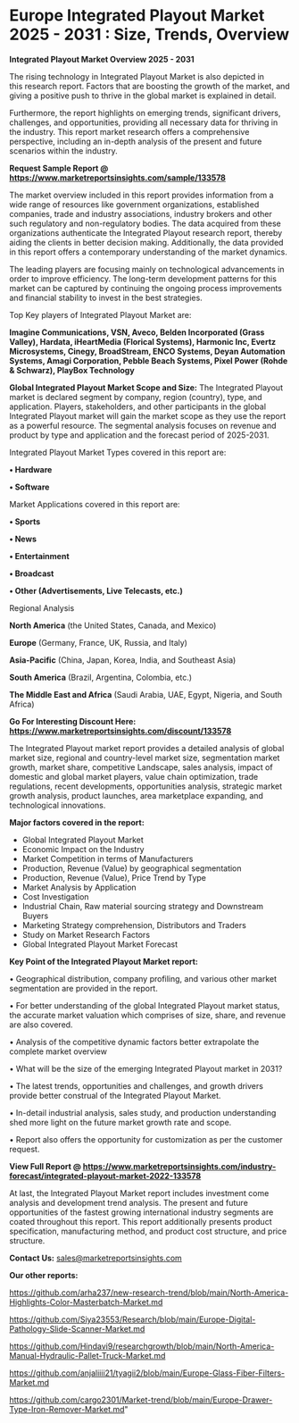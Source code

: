  # Europe Integrated Playout Market 2025 - 2031 : Size, Trends, Overview

<Strong> Integrated Playout Market Overview 2025 - 2031</strong>

The rising technology in Integrated Playout Market is also depicted in this research report. Factors that are boosting the growth of the market, and giving a positive push to thrive in the global market is explained in detail.

Furthermore, the report highlights on emerging trends, significant drivers, challenges, and opportunities, providing all necessary data for thriving in the industry. This report market research offers a comprehensive perspective, including an in-depth analysis of the present and future scenarios within the industry.

<strong>Request Sample Report @ <a href=https://www.marketreportsinsights.com/sample/133578>https://www.marketreportsinsights.com/sample/133578</a></strong>

The market overview included in this report provides information from a wide range of resources like government organizations, established companies, trade and industry associations, industry brokers and other such regulatory and non-regulatory bodies. The data acquired from these organizations authenticate the Integrated Playout research report, thereby aiding the clients in better decision making. Additionally, the data provided in this report offers a contemporary understanding of the market dynamics.

The leading players are focusing mainly on technological advancements in order to improve efficiency. The long-term development patterns for this market can be captured by continuing the ongoing process improvements and financial stability to invest in the best strategies.

Top Key players of Integrated Playout Market are:

<strong>Imagine Communications, VSN, Aveco, Belden Incorporated (Grass Valley), Hardata, iHeartMedia (Florical Systems), Harmonic Inc, Evertz Microsystems, Cinegy, BroadStream, ENCO Systems, Deyan Automation Systems, Amagi Corporation, Pebble Beach Systems, Pixel Power (Rohde & Schwarz), PlayBox Technology</strong>

<strong><b>Global Integrated Playout Market Scope and Size:</b></strong>
The Integrated Playout market is declared segment by company, region (country), type, and application. Players, stakeholders, and other participants in the global Integrated Playout market will gain the market scope as they use the report as a powerful resource. The segmental analysis focuses on revenue and product by type and application and the forecast period of 2025-2031.

Integrated Playout Market Types covered in this report are:

<strong>• Hardware

• Software</strong>

Market Applications covered in this report are:

<strong>• Sports

• News

• Entertainment

• Broadcast

• Other (Advertisements, Live Telecasts, etc.)</strong> 

Regional Analysis

<strong>North America</strong> (the United States, Canada, and Mexico)

<strong>Europe</strong> (Germany, France, UK, Russia, and Italy)

<strong>Asia-Pacific</strong> (China, Japan, Korea, India, and Southeast Asia)

<strong>South America</strong> (Brazil, Argentina, Colombia, etc.)

<strong>The Middle East and Africa</strong> (Saudi Arabia, UAE, Egypt, Nigeria, and South Africa)

<strong>Go For Interesting Discount Here: <a href=https://www.marketreportsinsights.com/discount/133578>https://www.marketreportsinsights.com/discount/133578</a></strong>

The Integrated Playout market report provides a detailed analysis of global market size, regional and country-level market size, segmentation market growth, market share, competitive Landscape, sales analysis, impact of domestic and global market players, value chain optimization, trade regulations, recent developments, opportunities analysis, strategic market growth analysis, product launches, area marketplace expanding, and technological innovations.

<strong><b>Major factors covered in the report:</b></strong>
<ul>
  <li>Global Integrated Playout Market </li>
  <li>Economic Impact on the Industry</li>
  <li>Market Competition in terms of Manufacturers</li>
  <li>Production, Revenue (Value) by geographical segmentation</li>
  <li>Production, Revenue (Value), Price Trend by Type</li>
  <li>Market Analysis by Application</li>
  <li>Cost Investigation</li>
  <li>Industrial Chain, Raw material sourcing strategy and Downstream Buyers</li>
  <li>Marketing Strategy comprehension, Distributors and Traders</li>
  <li>Study on Market Research Factors</li>
  <li>Global Integrated Playout Market Forecast</li>
</ul>

<strong><b>Key Point of the Integrated Playout Market report:</b></strong>

• Geographical distribution, company profiling, and various other market segmentation are provided in the report.

• For better understanding of the global Integrated Playout market status, the accurate market valuation which comprises of size, share, and revenue are also covered.

• Analysis of the competitive dynamic factors better extrapolate the complete market overview

• What will be the size of the emerging Integrated Playout market in 2031?

• The latest trends, opportunities and challenges, and growth drivers provide better construal of the Integrated Playout Market.

• In-detail industrial analysis, sales study, and production understanding shed more light on the future market growth rate and scope.

• Report also offers the opportunity for customization as per the customer request.

<strong><b>View Full Report @ <a href=https://www.marketreportsinsights.com/industry-forecast/integrated-playout-market-2022-133578>https://www.marketreportsinsights.com/industry-forecast/integrated-playout-market-2022-133578</a></b></strong>


At last, the Integrated Playout Market report includes investment come analysis and development trend analysis. The present and future opportunities of the fastest growing international industry segments are coated throughout this report. This report additionally presents product specification, manufacturing method, and product cost structure, and price structure.

<strong>Contact Us:</strong>
sales@marketreportsinsights.com

<strong>Our other reports:</strong>

<a href=https://github.com/arha237/new-research-trend/blob/main/North-America-Highlights-Color-Masterbatch-Market.md>https://github.com/arha237/new-research-trend/blob/main/North-America-Highlights-Color-Masterbatch-Market.md</a>

<a href=https://github.com/Siya23553/Research/blob/main/Europe-Digital-Pathology-Slide-Scanner-Market.md>https://github.com/Siya23553/Research/blob/main/Europe-Digital-Pathology-Slide-Scanner-Market.md</a>

<a href=https://github.com/Hindavi9/researchgrowth/blob/main/North-America-Manual-Hydraulic-Pallet-Truck-Market.md>https://github.com/Hindavi9/researchgrowth/blob/main/North-America-Manual-Hydraulic-Pallet-Truck-Market.md</a>

<a href=https://github.com/anjaliiii21/tyagii2/blob/main/Europe-Glass-Fiber-Filters-Market.md>https://github.com/anjaliiii21/tyagii2/blob/main/Europe-Glass-Fiber-Filters-Market.md</a>

<a href=https://github.com/cargo2301/Market-trend/blob/main/Europe-Drawer-Type-Iron-Remover-Market.md>https://github.com/cargo2301/Market-trend/blob/main/Europe-Drawer-Type-Iron-Remover-Market.md</a>"
